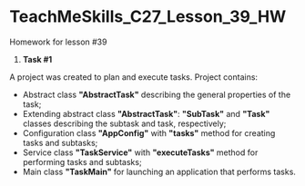 # TeachMeSkills_C27_Lesson_39_HW
Homework for lesson #39

1. **Task #1**

A project was created to plan and execute tasks.
Project contains:
- Abstract class **"AbstractTask"** describing the general properties of the task;
- Extending abstract class **"AbstractTask"**: **"SubTask"** and **"Task"** classes describing the subtask and task, respectively;
- Configuration class **"AppConfig"** with **"tasks"** method for creating tasks and subtasks;
- Service class **"TaskService"** with **"executeTasks"** method for performing tasks and subtasks;
- Main class **"TaskMain"** for launching an application that performs tasks.


